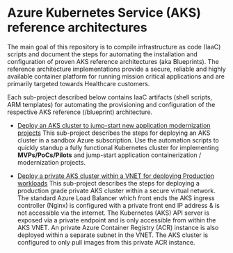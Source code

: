 #  Azure Kubernetes Service (AKS) reference architectures
The main goal of this repository is to compile infrastructure as code (IaaC) scripts and document the steps for automating the installation and configuration of proven AKS reference architectures (aka Blueprints).  The reference architecture implementations provide a secure, reliable and highly available container platform for running mission critical applications and are primarily targeted towards Healthcare customers.

Each sub-project described below contains IaaC artifacts (shell scripts, ARM templates) for automating the provisioning and configuration of the respective AKS reference (/blueprint) architecture.

- [Deploy an AKS cluster to jump-start new application modernization projects](./dev-cluster)
  This sub-project describes the steps for deploying an AKS cluster in a sandbox Azure subscription. Use the automation scripts to quickly standup a fully functional Kubernetes cluster for implementing **MVPs/PoCs/Pilots** and jump-start application containerization / modernization projects.

- [Deploy a private AKS cluster within a VNET for deploying Production workloads](./private-cluster)
  This sub-project describes the steps for deploying a production grade private AKS cluster within a secure virtual network. The standard Azure Load Balancer which front ends the AKS ingress controller (Nginx) is configured with a private front end IP address & is not accessible via the internet.  The Kubernetes (AKS) API server is exposed via a private endpoint and is only accessible from within the AKS VNET.  An private Azure Container Registry (ACR) instance is also deployed within a separate subnet in the VNET.  The AKS cluster is configured to only pull images from this private ACR instance.
